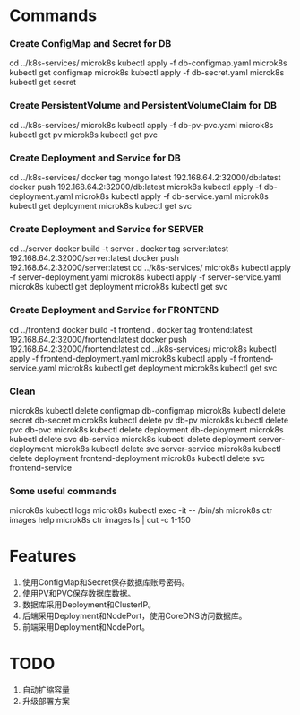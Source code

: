 # Commands
### Create ConfigMap and Secret for DB
cd ../k8s-services/
microk8s kubectl apply -f db-configmap.yaml
microk8s kubectl get configmap
microk8s kubectl apply -f db-secret.yaml
microk8s kubectl get secret
### Create PersistentVolume and PersistentVolumeClaim for DB
cd ../k8s-services/
microk8s kubectl apply -f db-pv-pvc.yaml
microk8s kubectl get pv
microk8s kubectl get pvc
### Create Deployment and Service for DB
cd ../k8s-services/
docker tag mongo:latest 192.168.64.2:32000/db:latest
docker push 192.168.64.2:32000/db:latest
microk8s kubectl apply -f db-deployment.yaml
microk8s kubectl apply -f db-service.yaml
microk8s kubectl get deployment
microk8s kubectl get svc
### Create Deployment and Service for SERVER
cd ../server
docker build -t server .
docker tag server:latest 192.168.64.2:32000/server:latest
docker push 192.168.64.2:32000/server:latest
cd ../k8s-services/
microk8s kubectl apply -f server-deployment.yaml
microk8s kubectl apply -f server-service.yaml
microk8s kubectl get deployment
microk8s kubectl get svc
### Create Deployment and Service for FRONTEND
cd ../frontend
docker build -t frontend .
docker tag frontend:latest 192.168.64.2:32000/frontend:latest
docker push 192.168.64.2:32000/frontend:latest
cd ../k8s-services/
microk8s kubectl apply -f frontend-deployment.yaml
microk8s kubectl apply -f frontend-service.yaml
microk8s kubectl get deployment
microk8s kubectl get svc
### Clean
microk8s kubectl delete configmap db-configmap
microk8s kubectl delete secret db-secret
microk8s kubectl delete pv db-pv
microk8s kubectl delete pvc db-pvc
microk8s kubectl delete deployment db-deployment
microk8s kubectl delete svc db-service
microk8s kubectl delete deployment server-deployment
microk8s kubectl delete svc server-service
microk8s kubectl delete deployment frontend-deployment
microk8s kubectl delete svc frontend-service
### Some useful commands
microk8s kubectl logs <pod>
microk8s kubectl exec -it <pod> -- /bin/sh
microk8s ctr images help
microk8s ctr images ls | cut -c 1-150

# Features
1. 使用ConfigMap和Secret保存数据库账号密码。
2. 使用PV和PVC保存数据库数据。
3. 数据库采用Deployment和ClusterIP。
4. 后端采用Deployment和NodePort，使用CoreDNS访问数据库。
5. 前端采用Deployment和NodePort。

# TODO
1. 自动扩缩容量
2. 升级部署方案